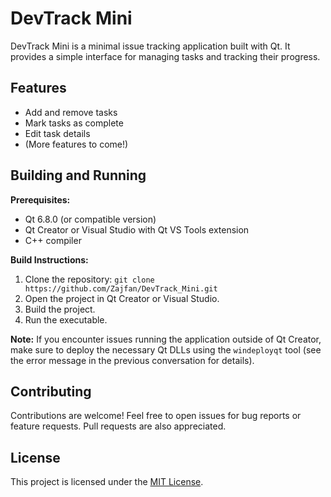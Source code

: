 # DevTrack Mini

DevTrack Mini is a minimal issue tracking application built with Qt. It provides a simple interface for managing tasks and tracking their progress.

## Features

* Add and remove tasks
* Mark tasks as complete
* Edit task details
* (More features to come!)

## Building and Running

**Prerequisites:**

* Qt 6.8.0 (or compatible version)
* Qt Creator or Visual Studio with Qt VS Tools extension
* C++ compiler

**Build Instructions:**

1. Clone the repository: `git clone https://github.com/Zajfan/DevTrack_Mini.git`
2. Open the project in Qt Creator or Visual Studio.
3. Build the project.
4. Run the executable.

**Note:** If you encounter issues running the application outside of Qt Creator, make sure to deploy the necessary Qt DLLs using the `windeployqt` tool (see the error message in the previous conversation for details).

## Contributing

Contributions are welcome! Feel free to open issues for bug reports or feature requests. Pull requests are also appreciated.

## License

This project is licensed under the [MIT License](LICENSE).
